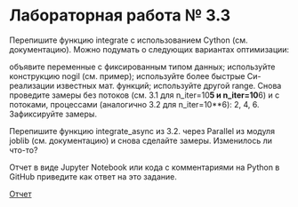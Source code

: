 # Лабораторная работа № 3.3

Перепишите функцию integrate с использованием Cython (см. документацию). Можно подумать о следующих вариантах оптимизации: 

объявите переменные с фиксированным типом данных;
используйте конструкцию nogil (см. пример);
используйте более быстрые Си-реализации известных мат. функций;
используйте другой range.
Снова проведите замеры без потоков (см. 3.1 для n_iter=10**5 и n_iter=10**6) и с потоками, процессами (аналогично 3.2 для n_iter=10**6): 2, 4, 6. Зафиксируйте замеры. 

Перепишите функцию integrate_async из 3.2. через Parallel из модуля joblib (см. документацию) и снова сделайте замеры. Изменилось ли что-то? 

Отчет в виде Jupyter Notebook или кода с комментариями на Python в GitHub приведите как ответ на это задание.

[Отчет](https://colab.research.google.com/drive/1g_7BFift7W-DDTpOk2dmDRPXbraXheWi?usp=sharing)
